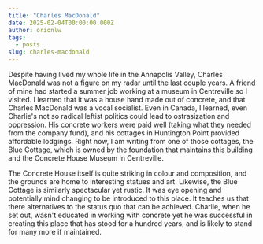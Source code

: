 ```yaml
---
title: "Charles MacDonald"
date: 2025-02-04T00:00:00.000Z
author: orionlw
tags:
  - posts
slug: charles-macdonald
---
```


<p>Despite having lived my whole life in the Annapolis Valley, Charles MacDonald was not a figure on my radar until the last couple years. A friend of mine had started a summer job working at a museum in Centreville so I visited. I learned that it was a house hand made out of concrete, and that Charles MacDonald was a vocal socialist. Even in Canada, I learned, even Charlie's not so radical leftist politics could lead to ostrasization and oppression. His concrete workers were paid well (taking what they needed from the company fund), and his cottages in Huntington Point provided affordable lodgings. Right now, I am writing from one of those cottages, the Blue Cottage, which is owned by the foundation that maintains this building and the Concrete House Museum in Centreville.</p>
<p>The Concrete House itself is quite striking in colour and composition, and the grounds are home to interesting statues and art. Likewise, the Blue Cottage is similarly spectacular yet rustic. It was eye opening and potentially mind changing to be introduced to this place. It teaches us that there alternatives to the status quo that can be achieved. Charlie, when he set out, wasn't educated in working with concrete yet he was successful in creating this place that has stood for a hundred years, and is likely to stand for many more if maintained.</p>

